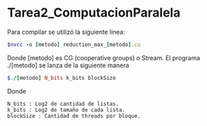 # Tarea2_ComputacionParalela

Para compilar se utilizó la siguiente linea:

```ruby
$nvcc -o [metodo] reduction_max_[metodo].cu
```
Donde [metodo] es CG (cooperative groups) o Stream. El programa ./[metodo] se lanza de la siguiente manera

```ruby
$./[metodo] N_bits k_bits blockSize
```
Donde

```
N_bits : Log2 de cantidad de listas.
k_bits : Log2 de tamaño de cada lista.
blockSize : Cantidad de threads por bloque.
```
